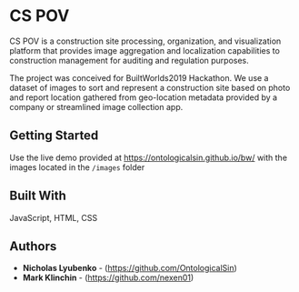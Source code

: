 # CS POV

CS POV is a construction site processing, organization, and visualization platform that provides image aggregation and localization capabilities to construction management for auditing and regulation purposes.

The project was conceived for BuiltWorlds2019 Hackathon. We use a dataset of images to sort and represent a construction site based on photo and report location gathered from geo-location metadata provided by a company or streamlined image collection app.

## Getting Started

Use the live demo provided at https://ontologicalsin.github.io/bw/ with the images located in the `/images` folder

## Built With

JavaScript, HTML, CSS

## Authors

* **Nicholas Lyubenko** - (https://github.com/OntologicalSin)
* **Mark Klinchin** - (https://github.com/nexen01)
